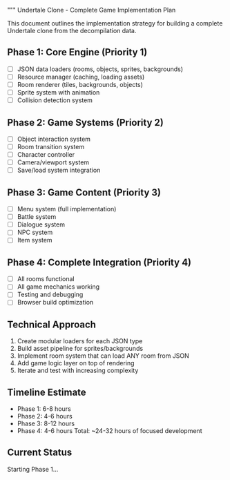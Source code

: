 """
Undertale Clone - Complete Game Implementation Plan

This document outlines the implementation strategy for building a complete
Undertale clone from the decompilation data.

## Phase 1: Core Engine (Priority 1)
- [ ] JSON data loaders (rooms, objects, sprites, backgrounds)
- [ ] Resource manager (caching, loading assets)
- [ ] Room renderer (tiles, backgrounds, objects)
- [ ] Sprite system with animation
- [ ] Collision detection system

## Phase 2: Game Systems (Priority 2)
- [ ] Object interaction system
- [ ] Room transition system
- [ ] Character controller
- [ ] Camera/viewport system
- [ ] Save/load system integration

## Phase 3: Game Content (Priority 3)
- [ ] Menu system (full implementation)
- [ ] Battle system
- [ ] Dialogue system
- [ ] NPC system
- [ ] Item system

## Phase 4: Complete Integration (Priority 4)
- [ ] All rooms functional
- [ ] All game mechanics working
- [ ] Testing and debugging
- [ ] Browser build optimization

## Technical Approach
1. Create modular loaders for each JSON type
2. Build asset pipeline for sprites/backgrounds
3. Implement room system that can load ANY room from JSON
4. Add game logic layer on top of rendering
5. Iterate and test with increasing complexity

## Timeline Estimate
- Phase 1: 6-8 hours
- Phase 2: 4-6 hours  
- Phase 3: 8-12 hours
- Phase 4: 4-6 hours
Total: ~24-32 hours of focused development

## Current Status
Starting Phase 1...
